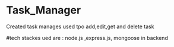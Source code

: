 # Task_Manager

Created task manages used tpo add,edit,get and delete task

 #tech stackes ued are : node.js ,express.js, mongoose in backend
 
